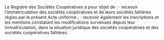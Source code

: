 Le Registre des Sociétés Coopératives a pour objet de :
· recevoir l’immatriculation des sociétés coopératives et de leurs sociétés faîtières régies par
le présent Acte uniforme ;
· recevoir également les inscriptions et les mentions constatant les modifications survenues
depuis leur immatriculation, dans la situation juridique des sociétés coopératives et des sociétés coopératives faîtières.
